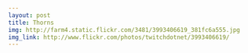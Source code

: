 ```yaml
---
layout: post
title: Thorns 
img: http://farm4.static.flickr.com/3481/3993406619_381fc6a555.jpg 
img_link: http://www.flickr.com/photos/twitchdotnet/3993406619/ 
---
```

